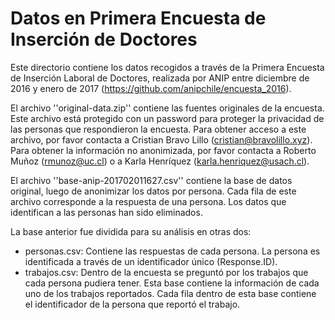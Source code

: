 # Datos en Primera Encuesta de Inserción de Doctores

Este directorio contiene los datos recogidos a través de la Primera Encuesta
de Inserción Laboral de Doctores, realizada por ANIP entre diciembre de 2016
y enero de 2017 (https://github.com/anipchile/encuesta_2016).

El archivo ''original-data.zip'' contiene las fuentes originales de la
encuesta.  Este archivo está protegido con un password para proteger la
privacidad de las personas que respondieron la encuesta. Para obtener acceso
a este archivo, por favor contacta a Cristian Bravo Lillo
(cristian@bravolillo.xyz). Para obtener la información no anonimizada, por
favor contacta a Roberto Muñoz (rmunoz@uc.cl) o a Karla Henríquez
(karla.henriquez@usach.cl).

El archivo ''base-anip-201702011627.csv'' contiene la base de datos
original, luego de anonimizar los datos por persona.  Cada fila de este
archivo corresponde a la respuesta de una persona.  Los datos que
identifican a las personas han sido eliminados.

La base anterior fue dividida para su análisis en otras dos:

* personas.csv: Contiene las respuestas de cada persona.  La persona es
identificada a través de un identificador único (Response.ID).
* trabajos.csv: Dentro de la encuesta se preguntó por los trabajos que cada
persona pudiera tener.  Esta base contiene la información de cada uno de los
trabajos reportados.  Cada fila dentro de esta base contiene el
identificador de la persona que reportó el trabajo.
